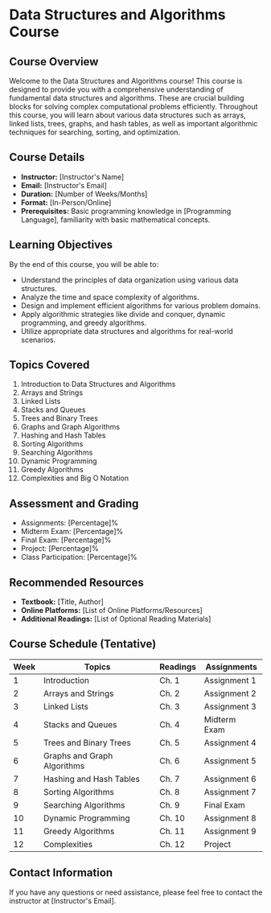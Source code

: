 # Data Structures and Algorithms Course

## Course Overview
Welcome to the Data Structures and Algorithms course! This course is designed to provide you with a comprehensive understanding of fundamental data structures and algorithms. These are crucial building blocks for solving complex computational problems efficiently. Throughout this course, you will learn about various data structures such as arrays, linked lists, trees, graphs, and hash tables, as well as important algorithmic techniques for searching, sorting, and optimization.

## Course Details
- **Instructor:** [Instructor's Name]
- **Email:** [Instructor's Email]
- **Duration:** [Number of Weeks/Months]
- **Format:** [In-Person/Online]
- **Prerequisites:** Basic programming knowledge in [Programming Language], familiarity with basic mathematical concepts.

## Learning Objectives
By the end of this course, you will be able to:
- Understand the principles of data organization using various data structures.
- Analyze the time and space complexity of algorithms.
- Design and implement efficient algorithms for various problem domains.
- Apply algorithmic strategies like divide and conquer, dynamic programming, and greedy algorithms.
- Utilize appropriate data structures and algorithms for real-world scenarios.

## Topics Covered
1. Introduction to Data Structures and Algorithms
2. Arrays and Strings
3. Linked Lists
4. Stacks and Queues
5. Trees and Binary Trees
6. Graphs and Graph Algorithms
7. Hashing and Hash Tables
8. Sorting Algorithms
9. Searching Algorithms
10. Dynamic Programming
11. Greedy Algorithms
12. Complexities and Big O Notation

## Assessment and Grading
- Assignments: [Percentage]%
- Midterm Exam: [Percentage]%
- Final Exam: [Percentage]%
- Project: [Percentage]%
- Class Participation: [Percentage]%

## Recommended Resources
- **Textbook:** [Title, Author]
- **Online Platforms:** [List of Online Platforms/Resources]
- **Additional Readings:** [List of Optional Reading Materials]

## Course Schedule (Tentative)
Week | Topics                       | Readings                | Assignments
---- | ---------------------------- | ----------------------- | -------------------
1    | Introduction                 | Ch. 1                   | Assignment 1
2    | Arrays and Strings           | Ch. 2                   | Assignment 2
3    | Linked Lists                 | Ch. 3                   | Assignment 3
4    | Stacks and Queues            | Ch. 4                   | Midterm Exam
5    | Trees and Binary Trees       | Ch. 5                   | Assignment 4
6    | Graphs and Graph Algorithms  | Ch. 6                   | Assignment 5
7    | Hashing and Hash Tables      | Ch. 7                   | Assignment 6
8    | Sorting Algorithms           | Ch. 8                   | Assignment 7
9    | Searching Algorithms         | Ch. 9                   | Final Exam
10   | Dynamic Programming          | Ch. 10                  | Assignment 8
11   | Greedy Algorithms            | Ch. 11                  | Assignment 9
12   | Complexities                | Ch. 12                  | Project

## Contact Information
If you have any questions or need assistance, please feel free to contact the instructor at [Instructor's Email].
